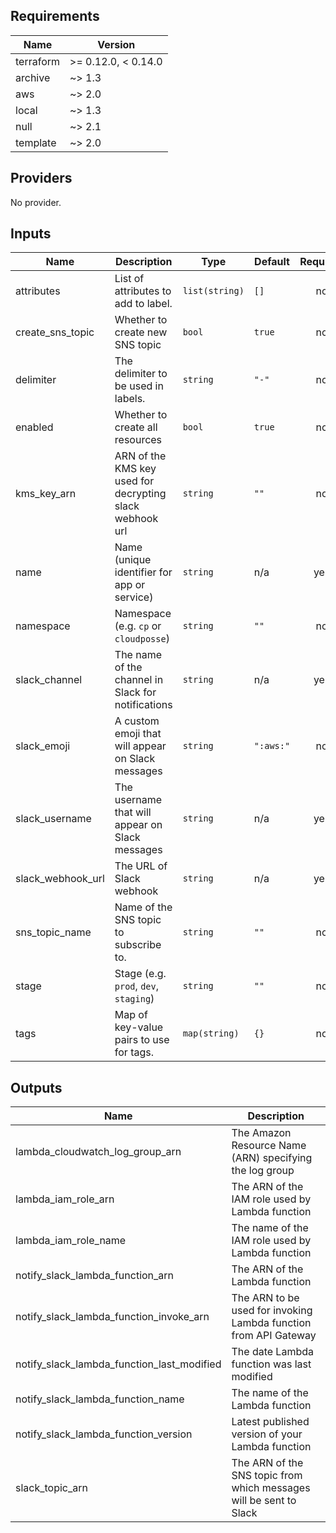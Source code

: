 ## Requirements

| Name | Version |
|------|---------|
| terraform | >= 0.12.0, < 0.14.0 |
| archive | ~> 1.3 |
| aws | ~> 2.0 |
| local | ~> 1.3 |
| null | ~> 2.1 |
| template | ~> 2.0 |

## Providers

No provider.

## Inputs

| Name | Description | Type | Default | Required |
|------|-------------|------|---------|:--------:|
| attributes | List of attributes to add to label. | `list(string)` | `[]` | no |
| create\_sns\_topic | Whether to create new SNS topic | `bool` | `true` | no |
| delimiter | The delimiter to be used in labels. | `string` | `"-"` | no |
| enabled | Whether to create all resources | `bool` | `true` | no |
| kms\_key\_arn | ARN of the KMS key used for decrypting slack webhook url | `string` | `""` | no |
| name | Name (unique identifier for app or service) | `string` | n/a | yes |
| namespace | Namespace (e.g. `cp` or `cloudposse`) | `string` | `""` | no |
| slack\_channel | The name of the channel in Slack for notifications | `string` | n/a | yes |
| slack\_emoji | A custom emoji that will appear on Slack messages | `string` | `":aws:"` | no |
| slack\_username | The username that will appear on Slack messages | `string` | n/a | yes |
| slack\_webhook\_url | The URL of Slack webhook | `string` | n/a | yes |
| sns\_topic\_name | Name of the SNS topic to subscribe to. | `string` | `""` | no |
| stage | Stage (e.g. `prod`, `dev`, `staging`) | `string` | `""` | no |
| tags | Map of key-value pairs to use for tags. | `map(string)` | `{}` | no |

## Outputs

| Name | Description |
|------|-------------|
| lambda\_cloudwatch\_log\_group\_arn | The Amazon Resource Name (ARN) specifying the log group |
| lambda\_iam\_role\_arn | The ARN of the IAM role used by Lambda function |
| lambda\_iam\_role\_name | The name of the IAM role used by Lambda function |
| notify\_slack\_lambda\_function\_arn | The ARN of the Lambda function |
| notify\_slack\_lambda\_function\_invoke\_arn | The ARN to be used for invoking Lambda function from API Gateway |
| notify\_slack\_lambda\_function\_last\_modified | The date Lambda function was last modified |
| notify\_slack\_lambda\_function\_name | The name of the Lambda function |
| notify\_slack\_lambda\_function\_version | Latest published version of your Lambda function |
| slack\_topic\_arn | The ARN of the SNS topic from which messages will be sent to Slack |

